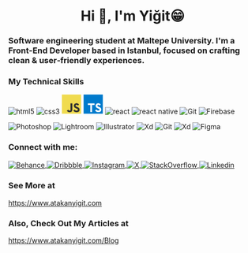 <h1 align="center">Hi 👋, I'm Yiğit😁</h1>
<h3 align="left">Software engineering student at Maltepe University. I'm a Front-End Developer based in Istanbul, focused on crafting clean & user‑friendly experiences.</h3>

<h3 align="left">My Technical Skills</h3>
<p align="left"> 
        <img src = "https://seeklogo.com/images/H/html5-without-wordmark-color-logo-14D252D878-seeklogo.com.png" alt="html5" width="39" height="41"/> 
        <img src = "https://seeklogo.com/images/C/css-3-logo-023C1A7171-seeklogo.com.png" alt="css3" width="39" height="41"/>    
        <img src = "https://raw.githubusercontent.com/devicons/devicon/master/icons/javascript/javascript-original.svg" alt="javascript" width="40" height="40"/>
        <img src = "https://raw.githubusercontent.com/devicons/devicon/master/icons/typescript/typescript-original.svg" alt="typescript" width="40" height="40"/>
        <img src = "https://reactnative.dev/img/header_logo.svg" alt="react" width="44" height="44"/> 
        <img src = "https://cdn.worldvectorlogo.com/logos/react-native-1.svg" alt="react native" width="44" height="44"/> 
        <img src = "https://seeklogo.com/images/G/git-logo-A1D01DDA30-seeklogo.com.png" alt="Git" width="40" height="40"/> 
        <img src = "https://www.vectorlogo.zone/logos/firebase/firebase-icon.svg" alt="Firebase" width="40" height="40"/> 
</p>
<p align="left"> 
        <img src = "https://seeklogo.com/images/A/adobe-photoshop-cc-logo-CBD0AAA3A7-seeklogo.com.png" alt="Photoshop" width="40" height="40"/> 
        <img src = "https://seeklogo.com/images/A/adobe-lightroom-icon-cc-logo-6378CF48DC-seeklogo.com.png?v=638133710770000000" alt="Lightroom" width="40" height="40"/> 
        <img src = "https://seeklogo.com/images/A/adobe-illustrator-cc-logo-C1DC5A6D09-seeklogo.com.png" alt="Illustrator" width="40" height="40"/> 
        <img src = "https://seeklogo.com/images/A/adobe-xd-logo-64364E3A24-seeklogo.com.png" alt="Xd" width="40" height="40"/> 
        <img src = "https://seeklogo.com/images/N/npm-logo-F0E1FE956F-seeklogo.com.png" alt="Git" width="40" height="40"/> 
        <img src = "https://seeklogo.com/images/S/sass-logo-E41E7734A8-seeklogo.com.png" alt="Xd" width="40" height="40"/> 
        <img src = "https://www.vectorlogo.zone/logos/figma/figma-icon.svg" alt="Figma" width="40" height="40"/> 
</p>

<h3 align="left">Connect with me:</h3>
<p align="left">
    <a href="https://www.behance.net/atakanyigit" target="blank">
        <img align="center" src="https://raw.githubusercontent.com/rahuldkjain/github-profile-readme-generator/master/src/images/icons/Social/behance.svg" alt="Behance" height="30" width="40" />
    </a>
    <a href="https://dribbble.com/Atakan_Yigit" target="blank">
        <img align="center" src="https://raw.githubusercontent.com/rahuldkjain/github-profile-readme-generator/master/src/images/icons/Social/dribbble.svg" alt="Dribbble" height="30" width="40" />
    </a>
    <a href="https://www.instagram.com/atakan_yigitt/" target="blank">
        <img align="center" src="https://raw.githubusercontent.com/rahuldkjain/github-profile-readme-generator/master/src/images/icons/Social/instagram.svg" alt="Instagram" height="30" width="40" />
    </a>
    <a href="https://twitter.com/atakan_yigitt" target="blank">
        <img align="center" src="https://raw.githubusercontent.com/rahuldkjain/github-profile-readme-generator/master/src/images/icons/Social/twitter.svg" alt="X" height="30" width="40" />
    </a>
    <a href="https://stackoverflow.com/users/14099467" target="blank">
        <img align="center" src="https://raw.githubusercontent.com/rahuldkjain/github-profile-readme-generator/master/src/images/icons/Social/stack-overflow.svg" alt="StackOverflow" height="30" width="40" />
    </a>
    <a href="https://www.linkedin.com/in/atakan-yigit-cengeloglu/" target="blank">
        <img align="center" src="https://seeklogo.com/images/L/linkedin-icon-logo-57AEED2A37-seeklogo.com.png" alt="Linkedin" height="30" width="30" />
    </a>
</p>

<h3>See More at</h3>
<a href="https://www.atakanyigit.com" target="blank">https://www.atakanyigit.com</a>

<h3>Also, Check Out My Articles at</h3>
<a href="https://www.atakanyigit.com/Blog" target="blank">https://www.atakanyigit.com/Blog</a>
